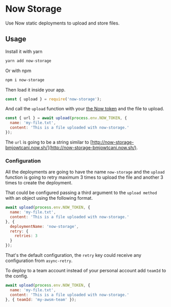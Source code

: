 # Now Storage

Use Now static deployments to upload and store files.

## Usage

Install it with yarn

```bash
yarn add now-storage
```

Or with npm

```bash
npm i now-storage
```

Then load it inside your app.

```js
const { upload } = require('now-storage');
```

And call the `upload` function with your [the Now token](https://zeit.co/account/tokens) and the file to upload.

```js
const { url } = await upload(process.env.NOW_TOKEN, {
  name: 'my-file.txt',
  content: 'This is a file uploaded with now-storage.'
});
```

The `url` is going to be a string similar to
[http://now-storage-bmjowtcani.now.sh/](http://now-storage-bmjowtcani.now.sh/).

### Configuration

All the deployments are going to have the name `now-storage` and the `upload`
function is going to retry maximum 3 times to upload the file and another 3
times to create the deployment.

That could be configured passing a third argument to the `upload method` with an
object using the following format.

```js
await upload(process.env.NOW_TOKEN, {
  name: 'my-file.txt',
  content: 'This is a file uploaded with now-storage.'
}, {
  deploymentName: 'now-storage',
  retry: {
    retries: 3
  }
});
```

That's the default configuration, the `retry` key could receive any
configuration from `async-retry`.

To deploy to a team account instead of your personal account add `teamId` to the
config.

```js
await upload(process.env.NOW_TOKEN, {
  name: 'my-file.txt',
  content: 'This is a file uploaded with now-storage.'
}, { teamId: 'my-awsm-team' });
```
